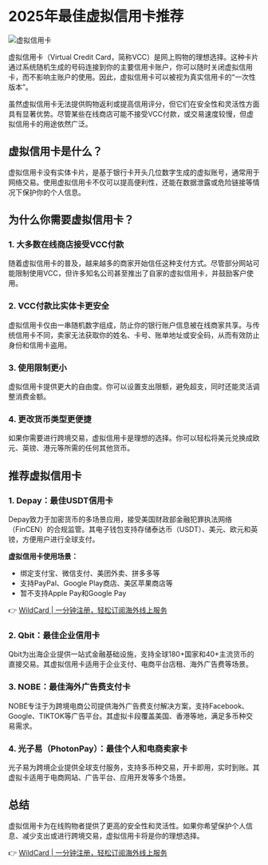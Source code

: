 # 2025年最佳虚拟信用卡推荐

![虚拟信用卡](https://www.huzhamiao.com/static/blog/img/10besty/Payment.svg)

虚拟信用卡（Virtual Credit Card，简称VCC）是网上购物的理想选择。这种卡片通过系统随机生成的号码连接到你的主要信用卡账户，你可以随时关闭虚拟信用卡，而不影响主账户的使用。因此，虚拟信用卡可以被视为真实信用卡的“一次性版本”。

虽然虚拟信用卡无法提供购物返利或提高信用评分，但它们在安全性和灵活性方面具有显著优势。尽管某些在线商店可能不接受VCC付款，或交易速度较慢，但虚拟信用卡的用途依然广泛。

## 虚拟信用卡是什么？

虚拟信用卡没有实体卡片，是基于银行卡开头几位数字生成的虚拟账号，通常用于网络交易。使用虚拟信用卡不仅可以提高便利性，还能在数据泄露或危险链接等情况下保护你的个人信息。

## 为什么你需要虚拟信用卡？

### 1. 大多数在线商店接受VCC付款
随着虚拟信用卡的普及，越来越多的商家开始信任这种支付方式。尽管部分网站可能限制使用VCC，但许多知名公司甚至推出了自家的虚拟信用卡，并鼓励客户使用。

### 2. VCC付款比实体卡更安全
虚拟信用卡仅由一串随机数字组成，防止你的银行账户信息被在线商家共享。与传统信用卡不同，卖家无法获取你的姓名、卡号、账单地址或安全码，从而有效防止身份和信用卡盗用。

### 3. 使用限制更小
虚拟信用卡提供更大的自由度。你可以设置支出限额，避免超支，同时还能灵活调整消费金额。

### 4. 更改货币类型更便捷
如果你需要进行跨境交易，虚拟信用卡是理想的选择。你可以轻松将美元兑换成欧元、英镑、港元等所需的任何其他货币。

## 推荐虚拟信用卡

### 1. Depay：最佳USDT信用卡


Depay致力于加密货币的多场景应用，接受美国财政部金融犯罪执法网络（FinCEN）的合规监管。其电子钱包支持存储泰达币（USDT）、美元、欧元和英镑，方便用户进行全球支付。

**虚拟信用卡使用场景：**
- 绑定支付宝、微信支付、美团外卖、拼多多等
- 支持PayPal、Google Play商店、美区苹果商店等
- 暂不支持Apple Pay和Google Pay

👉 [WildCard | 一分钟注册，轻松订阅海外线上服务](https://bbtdd.com/WildCard)

### 2. Qbit：最佳企业信用卡


Qbit为出海企业提供一站式金融基础设施，支持全球180+国家和40+主流货币的直接交易。其虚拟信用卡适用于企业支付、电商平台店租、海外广告费等场景。

### 3. NOBE：最佳海外广告费支付卡


NOBE专注于为跨境电商公司提供海外广告费支付解决方案，支持Facebook、Google、TIKTOK等广告平台。其虚拟卡段覆盖美国、香港等地，满足多币种交易需求。

### 4. 光子易（PhotonPay）：最佳个人和电商卖家卡


光子易为跨境企业提供全球支付服务，支持多币种交易，开卡即用，实时到账。其虚拟卡适用于电商网站、广告平台、应用开发等多个场景。

## 总结
虚拟信用卡为在线购物者提供了更高的安全性和灵活性。如果你希望保护个人信息、减少支出或进行跨境交易，虚拟信用卡将是你的理想选择。

👉 [WildCard | 一分钟注册，轻松订阅海外线上服务](https://bbtdd.com/WildCard)